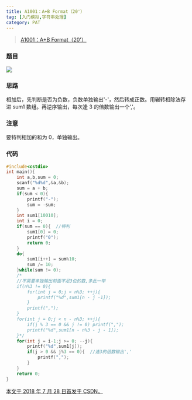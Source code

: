 ```yaml
---
title: A1001：A+B Format（20'）
tag: [入门模拟,字符串处理]
category: PAT
---
```


>[A1001：A+B Format（20'）](https://pintia.cn/problem-sets/994805342720868352/problems/994805528788582400)

<!--more-->

### 题目

![](PAT\A1001.png)

### 思路

相加后，先判断是否为负数，负数单独输出'-'，然后转成正数。用辗转相除法存进 sum1 数组。再逆序输出，每次逢 3 的倍数输出一个','。 

### 注意

要特判相加的和为 0，单独输出。 

### 代码

```C++
#include<cstdio>
int main(){
	int a,b,sum = 0;
	scanf("%d%d",&a,&b);
	sum = a + b;
	if(sum < 0){
		printf("-");
		sum = -sum;
	}
	int sum1[10010];
	int i = 0;
	if(sum == 0){  //特判
		sum1[0] = 0;
		printf("0");
		return 0;
	}
	do{
		sum1[i++] = sum%10;
		sum /= 10;
	}while(sum != 0);
	/*
	//不需要单独输出前面不足3位的数,多此一举
	if(n%3 != 0){
		for(int j = 0;j < n%3; ++j){
			printf("%d",sum1[n - j -1]);
		}
		printf(",");
	}
	for(int j = 0;j < n - n%3; ++j){
		if(j % 3 == 0 && j != 0) printf(",");
		printf("%d",sum1[n - n%3 - j - 1]);
	}*/
	for(int j = i-1;j >= 0; --j){
		printf("%d",sum1[j]);
		if(j > 0 && j%3 == 0){  //逢3的倍数输出','
			printf(",");
		}
	}
	return 0;
}
```

<u>本文于 2018 年 7 月 28 日首发于 [CSDN](https://blog.csdn.net/wonz5130/article/details/81264608)。</u>	